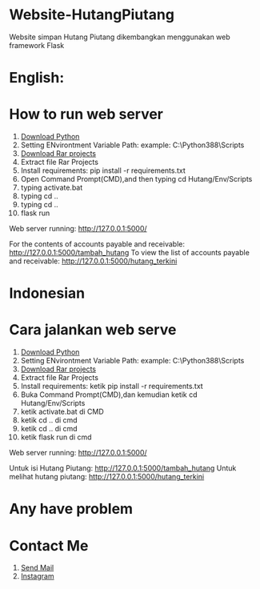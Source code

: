 # Website-HutangPiutang
Website simpan Hutang Piutang dikembangkan menggunakan web framework Flask

# English:
# How to run web server
1. [Download Python](https://python.org/downloads)
2. Setting ENvirontment Variable Path: example: C:\Python388\Scripts
3. [Download Rar projects](https://github.com/AnandaRauf/Website-HutangPiutang/tree/master)
4. Extract file Rar Projects
5. Install requirements: pip install -r requirements.txt
6. Open Command Prompt(CMD),and then typing cd Hutang/Env/Scripts
7. typing activate.bat
8. typing cd ..
9. typing cd ..
10. flask run

Web server running: http://127.0.0.1:5000/

For the contents of accounts payable and receivable: http://127.0.0.1:5000/tambah_hutang
To view the list of accounts payable and receivable: http://127.0.0.1:5000/hutang_terkini

# Indonesian

# Cara jalankan web serve
1. [Download Python](https://python.org/downloads)
2. Setting ENvirontment Variable Path: example: C:\Python388\Scripts
3. [Download Rar projects](https://github.com/AnandaRauf/Website-HutangPiutang/tree/master)
4. Extract file Rar Projects
5. Install requirements: ketik pip install -r requirements.txt
6. Buka Command Prompt(CMD),dan kemudian ketik cd Hutang/Env/Scripts
7. ketik activate.bat di CMD
8. ketik cd .. di cmd
9. ketik cd .. di cmd
10. ketik flask run di cmd

Web server running: http://127.0.0.1:5000/

Untuk isi Hutang Piutang: http://127.0.0.1:5000/tambah_hutang
Untuk melihat hutang piutang: http://127.0.0.1:5000/hutang_terkini

# Any have problem
# Contact Me
1. [Send Mail](https://mailto:anandaraufm@gmail.com)
2. [Instagram](https://instagram.com/anandaraufm00)
